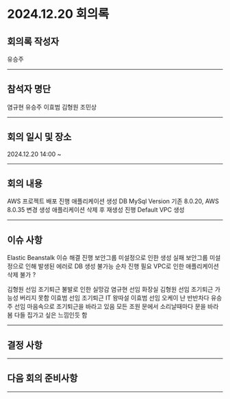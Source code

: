 
# 2024.12.20 회의록
## 회의록 작성자
유승주
***
## 참석자 명단
염규현
유승주
이효범
김형원
조민상
***
## 회의 일시 및 장소
2024.12.20 14:00 ~  


***
## 회의 내용
AWS 프로젝트 배포 진행
애플리케이션 생성
DB MySql Version 기존 8.0.20, AWS 8.0.35 변경 생성
애플리케이션 삭제 후 재생성 진행
Default VPC 생성

***
## 이슈 사항
Elastic Beanstalk 이슈 해결 진행
보안그룹 미설정으로 인한 생성 실패
보안그룹 미설정으로 인해 발생된 에러로 DB 생성 불가능 순차 진행 필요
VPC로 인한 애플리케이션 삭제 불가 ?

김형원 선임 조기퇴근 불발로 인한 실망감
염규현 선임 화장실
김형원 선임 조기퇴근 가능성 버리지 못함
이효범 선임 조기퇴근 IT 왕따설
이효범 선임 오케이 난 반반차다
유승주 선임 마음속으로 조기퇴근을 바라고 있음
모든 조원 문에서 소리날때마다 문을 바라봄 다들 집가고 싶은 느낌인듯 함

***
## 결정 사항
***
## 다음 회의 준비사항
 
***
